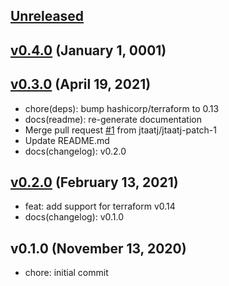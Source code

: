 <a name="unreleased"></a>
## [Unreleased]



<a name="v0.4.0"></a>
## [v0.4.0] (January 1, 0001)



<a name="v0.3.0"></a>
## [v0.3.0] (April 19, 2021)

- chore(deps): bump hashicorp/terraform to 0.13
- docs(readme): re-generate documentation
- Merge pull request [#1](https://github.com/spotinst/terraform-spotinst-ocean-gke/issues/1) from jtaatj/jtaatj-patch-1
- Update README.md
- docs(changelog): v0.2.0


<a name="v0.2.0"></a>
## [v0.2.0] (February 13, 2021)

- feat: add support for terraform v0.14
- docs(changelog): v0.1.0


<a name="v0.1.0"></a>
## v0.1.0 (November 13, 2020)

- chore: initial commit


[Unreleased]: https://github.com/spotinst/terraform-spotinst-ocean-gke/compare/v0.4.0...HEAD
[v0.4.0]: https://github.com/spotinst/terraform-spotinst-ocean-gke/compare/v0.3.0...v0.4.0
[v0.3.0]: https://github.com/spotinst/terraform-spotinst-ocean-gke/compare/v0.2.0...v0.3.0
[v0.2.0]: https://github.com/spotinst/terraform-spotinst-ocean-gke/compare/v0.1.0...v0.2.0
